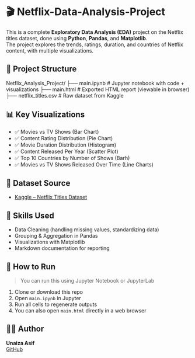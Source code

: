 # 🎬 Netflix-Data-Analysis-Project

This is a complete **Exploratory Data Analysis (EDA)** project on the Netflix titles dataset, done using **Python**, **Pandas**, and **Matplotlib**.  
The project explores the trends, ratings, duration, and countries of Netflix content, with multiple visualizations.

## 📁 Project Structure
Netflix_Analysis_Project/
├── main.ipynb # Jupyter notebook with code + visualizations
├── main.html # Exported HTML report (viewable in browser)
├── netflix_titles.csv # Raw dataset from Kaggle

## 📊 Key Visualizations
- ✅ Movies vs TV Shows (Bar Chart)
- ✅ Content Rating Distribution (Pie Chart)
- ✅ Movie Duration Distribution (Histogram)
- ✅ Content Released Per Year (Scatter Plot)
- ✅ Top 10 Countries by Number of Shows (Barh)
- ✅ Movies vs TV Shows Released Over Time (Line Charts)

## 📂 Dataset Source

- [Kaggle – Netflix Titles Dataset](https://www.kaggle.com/datasets/shivamb/netflix-shows)

## 🧠 Skills Used
- Data Cleaning (handling missing values, standardizing data)
- Grouping & Aggregation in Pandas
- Visualizations with Matplotlib
- Markdown documentation for reporting

## 📝 How to Run
> You can run this using Jupyter Notebook or JupyterLab

1. Clone or download this repo
2. Open `main.ipynb` in Jupyter
3. Run all cells to regenerate outputs
4. You can also open `main.html` directly in a web browser

## 👩‍💻 Author
**Unaiza Asif**  
[GitHub]([https://github.com/UnaizaAsif])





